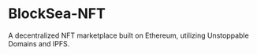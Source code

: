 # BlockSea-NFT
A decentralized NFT marketplace built on Ethereum, utilizing Unstoppable Domains and IPFS.
